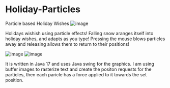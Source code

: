 # Holiday-Particles
Particle based Holiday Wishes 
![image](https://user-images.githubusercontent.com/56134017/224572408-8eb9cdbc-a1c9-48e1-8942-ae58cf2c0de3.png)

Holidays wishish using particle effects! Falling snow aranges itself into holiday wishes, and adapts as you type! Pressing the mouse blows particles away and releasing allows them to return to their positions!

![image](https://user-images.githubusercontent.com/56134017/224572440-c6e1af3e-d1af-4a72-8f96-3d6ed1e74b93.png)
![image](https://user-images.githubusercontent.com/56134017/224572443-2c4b19f3-05a9-4334-b792-a4ebc8681c23.png)

It is written in Java 17 and uses Java swing for the graphics. I am using buffer images to rasterize text and create the positon requests for the particles, then each paricle has a force applied to it towards the set position. 

